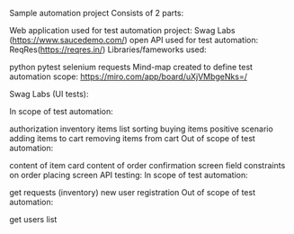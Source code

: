 Sample automation project Consists of 2 parts:

Web application used for test automation project: Swag Labs (https://www.saucedemo.com/)
open API used for test automation: ReqRes(https://reqres.in/)
Libraries/fameworks used:

python
pytest
selenium
requests
Mind-map created to define test automation scope: https://miro.com/app/board/uXjVMbgeNks=/

Swag Labs (UI tests):

In scope of test automation:

authorization
inventory items list sorting
buying items positive scenario
adding items to cart
removing items from cart
Out of scope of test automation:

content of item card
content of order confirmation screen
field constraints on order placing screen
API testing: In scope of test automation:

get requests (inventory)
new user registration
Out of scope of test automation:

get users list
